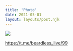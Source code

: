 ```yaml
---
title: 'Photo'
date: 2021-05-01
layout: layouts/post.njk
---
```


![](https://i.ibb.co/vXgLFMW/file-41.jpg)


https://t.me/beardless_live/99